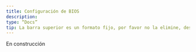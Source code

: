 ```yaml
---
title: Configuración de BIOS
description:
type: “Docs”
tip: La barra superior es un formato fijo, por favor no la elimine, description es la descripción del artículo, si no se rellena, se tomará el primer párrafo del contenido
---
```

En construcción